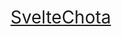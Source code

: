 # [<span>Svelte</span>Chota](/) #

<style>
    h1{font-weight: 400}
    span{color:var(--secondary);font-weight: 400}
</style>